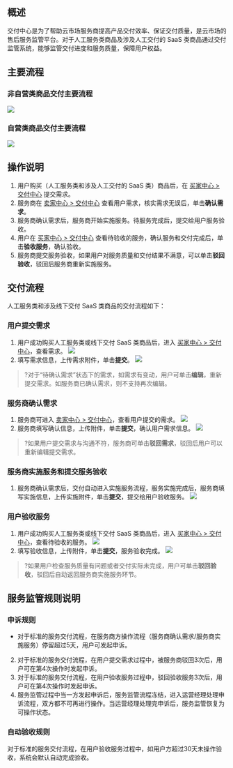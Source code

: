 ## 概述
交付中心是为了帮助云市场服务商提高产品交付效率、保证交付质量，是云市场的售后服务监管平台。对于人工服务类商品及涉及人工交付的 SaaS 类商品通过交付监管系统，能够监管交付进度和服务质量，保障用户权益。

## 主要流程
### 非自营类商品交付主要流程
![](https://qcloudimg.tencent-cloud.cn/raw/f14dd7bdb741cf479ca22d2c82b8987b.png) 

### 自营类商品交付主要流程
 ![](https://qcloudimg.tencent-cloud.cn/raw/763655a56a84ae4569f9a5e0fb55019d.png)

## 操作说明
1. 用户购买（人工服务类和涉及人工交付的 SaaS 类）商品后，在 [买家中心 > 交付中心](https://console.cloud.tencent.com/servicemarket/deliver) 提交需求。
2.	服务商在 [卖家中心 > 交付中心](https://console.cloud.tencent.com/serviceprovider/deliver) 查看用户需求，核实需求无误后，单击**确认需求**。
3.	服务商确认需求后，服务商开始实施服务。待服务完成后，提交给用户服务验收。
4.	用户在 [买家中心 > 交付中心](https://console.cloud.tencent.com/servicemarket/deliver) 查看待验收的服务，确认服务和交付完成后，单击**验收服务**，确认验收。
5.	服务商提交服务验收，如果用户对服务质量和交付结果不满意，可以单击**驳回验收**，驳回后服务商重新实施服务。

## 交付流程
人工服务类和涉及线下交付 SaaS 类商品的交付流程如下：

###  用户提交需求
1. 用户成功购买人工服务类或线下交付 SaaS 类商品后，进入 [买家中心 > 交付中心](https://console.cloud.tencent.com/servicemarket/deliver)，查看需求。
![](https://qcloudimg.tencent-cloud.cn/raw/984206a53974a92a2e11e259a10c62ba.png)
2. 填写需求信息，上传需求附件，单击**提交**。
![](https://qcloudimg.tencent-cloud.cn/raw/f15529805452523ab3ae78bcb4687b35.png)
>?对于“待确认需求”状态下的需求，如需求有变动，用户可单击**编辑**，重新提交需求。如服务商已确认需求，则不支持再次编辑。

### 服务商确认需求
1.	服务商可进入 [卖家中心 > 交付中心](https://console.cloud.tencent.com/serviceprovider/deliver)，查看用户提交的需求。
![](https://qcloudimg.tencent-cloud.cn/raw/9a5cb34da66ca3b4885e1a11676e38be.png)
2.	服务商填写确认信息，上传附件，单击**提交**，确认用户需求信息。
![](https://qcloudimg.tencent-cloud.cn/raw/180eb4f1658864f31b908b673d41ab95.png)
>?如果用户提交需求与沟通不符，服务商可单击**驳回需求**，驳回后用户可以重新编辑提交需求。

### 服务商实施服务和提交服务验收
1.	服务商确认需求后，交付自动进入实施服务流程，服务实施完成后，服务商填写实施信息，上传实施附件，单击**提交**，提交给用户验收服务。
    ![](https://qcloudimg.tencent-cloud.cn/raw/51aafda2defcb09366059caefb734c92.png)

### 用户验收服务
1. 用户成功购买人工服务类或线下交付 SaaS 类商品后，进入 [买家中心 > 交付中心](https://console.cloud.tencent.com/servicemarket/deliver)，查看待验收的服务。
  ![](https://qcloudimg.tencent-cloud.cn/raw/4df250c3944bd457f8bc2345d3189d82.png)
2. 填写验收信息，上传附件，单击**提交**，服务验收完成。
 ![](https://qcloudimg.tencent-cloud.cn/raw/d3143619b53151eaaa3d9b16cc4c580b.png)
>?如果用户检查服务质量有问题或者交付实际未完成，用户可单击**驳回验收**，驳回后自动返回服务商实施服务环节。

## 服务监管规则说明
### 申诉规则
- 对于标准的服务交付流程，在服务商方操作流程（服务商确认需求/服务商实施服务）停留超过5天，用户可发起申诉。
2.	对于标准的服务交付流程，在用户提交需求过程中，被服务商驳回3次后，用户可在第4次操作时发起申诉。
3.	对于标准的服务交付流程，在用户验收服务过程中，驳回验收服务3次后，用户可在第4次操作时发起申诉。
4.	服务监管过程中当一方发起申诉后，服务监管流程冻结，进入运营经理处理申诉流程，双方都不可再进行操作。当运营经理处理完申诉后，服务监管恢复为可操作状态。

### 自动验收规则
对于标准的服务交付流程，在用户验收服务过程中，如用户方超过30天未操作验收，系统会默认自动完成验收。
